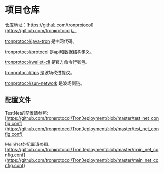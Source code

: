 # 项目仓库

仓库地址：[https://github.com/tronprotocol](https://github.com/tronprotocol)。

[tronprotocol/java-tron](https://github.com/tronprotocol/java-tron) 是主网代码。

[tronprotocol/protocol](https://github.com/tronprotocol/protocol) 是api和数据结构定义。

[tronprotocol/wallet-cli](https://github.com/tronprotocol/wallet-cli) 是官方命令行钱包。

[tronprotocol/tips](https://github.com/tronprotocol/tips) 是波场改进提议。

[tronprotocol/sun-network](https://github.com/tronprotocol/sun-network) 是波场侧链。

## 配置文件

TestNet的配置请参照:
[https://github.com/tronprotocol/TronDeployment/blob/master/test_net_config.conf](https://github.com/tronprotocol/TronDeployment/blob/master/test_net_config.conf)

MainNet的配置请参照:
[https://github.com/tronprotocol/TronDeployment/blob/master/main_net_config.conf](https://github.com/tronprotocol/TronDeployment/blob/master/main_net_config.conf)
